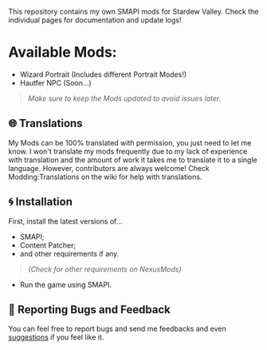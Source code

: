 This repository contains my own SMAPI mods for Stardew Valley. 
Check the individual pages for documentation and update logs!

# Available Mods:

- Wizard Portrait (Includes different Portrait Modes!)
- Hautfer NPC (Soon...)
> *Make sure to keep the Mods updated to avoid issues later.*


## 🌐 Translations

My Mods can be 100% translated with permission, you just need to let me know.
I won't translate my mods frequently due to my lack of experience with translation and the amount of work it takes me to translate it to a single language.
However, contributors are always welcome!
Check Modding:Translations on the wiki for help with translations.




## 🌀 Installation

First, install the latest versions of...

- SMAPI;
- Content Patcher;
- and other requirements if any.
> *(Check for other requirements on NexusMods)*
- Run the game using SMAPI.



## 💭 Reporting Bugs and Feedback

You can feel free to report bugs and send me feedbacks and even [suggestions](https://github.com/Doresuaan/Doresuaan/discussions) if you feel like it.

